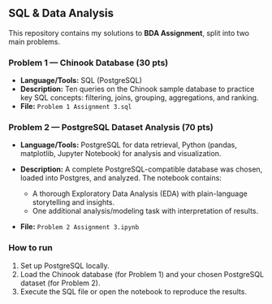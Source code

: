 ## SQL & Data Analysis

This repository contains my solutions to **BDA Assignment**, split into two main problems.

### Problem 1 — Chinook Database (30 pts)

* **Language/Tools:** SQL (PostgreSQL)
* **Description:** Ten queries on the Chinook sample database to practice key SQL concepts: filtering, joins, grouping, aggregations, and ranking.
* **File:** `Problem 1 Assignment 3.sql`

### Problem 2 — PostgreSQL Dataset Analysis (70 pts)

* **Language/Tools:** PostgreSQL for data retrieval, Python (pandas, matplotlib, Jupyter Notebook) for analysis and visualization.
* **Description:** A complete PostgreSQL-compatible database was chosen, loaded into Postgres, and analyzed. The notebook contains:

  * A thorough Exploratory Data Analysis (EDA) with plain-language storytelling and insights.
  * One additional analysis/modeling task with interpretation of results.
* **File:** `Problem 2 Assignment 3.ipynb`

### How to run

1. Set up PostgreSQL locally.
2. Load the Chinook database (for Problem 1) and your chosen PostgreSQL dataset (for Problem 2).
3. Execute the SQL file or open the notebook to reproduce the results.
